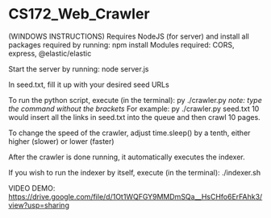 # CS172_Web_Crawler
(WINDOWS INSTRUCTIONS)
Requires NodeJS (for server) and install all packages required by running: npm install
Modules required: 
    CORS, 
    express,
    @elastic/elastic

Start the server by running: node server.js

In seed.txt, fill it up with your desired seed URLs

To run the python script, execute (in the terminal): py ./crawler.py <seed file name> <number of webpages to crawl>
*note: type the command without the brackets*
For example: py ./crawler.py seed.txt 10 would insert all the links in seed.txt into the queue and then crawl 10 pages. 

To change the speed of the crawler, adjust time.sleep() by a tenth, either higher (slower) or lower (faster)

After the crawler is done running, it automatically executes the indexer.

If you wish to run the indexer by itself, execute (in the terminal): ./indexer.sh

VIDEO DEMO: https://drive.google.com/file/d/1Ot1WQFGY9MMDmSQa__HsCHfo6ErFAhk3/view?usp=sharing
